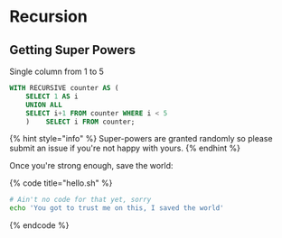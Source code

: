 # Recursion

## Getting Super Powers

Single column from 1 to 5

```sql
WITH RECURSIVE counter AS (
    SELECT 1 AS i
    UNION ALL
    SELECT i+1 FROM counter WHERE i < 5
    )    SELECT i FROM counter;
```

{% hint style="info" %}
 Super-powers are granted randomly so please submit an issue if you're not happy with yours.
{% endhint %}

Once you're strong enough, save the world:

{% code title="hello.sh" %}
```bash
# Ain't no code for that yet, sorry
echo 'You got to trust me on this, I saved the world'
```
{% endcode %}



